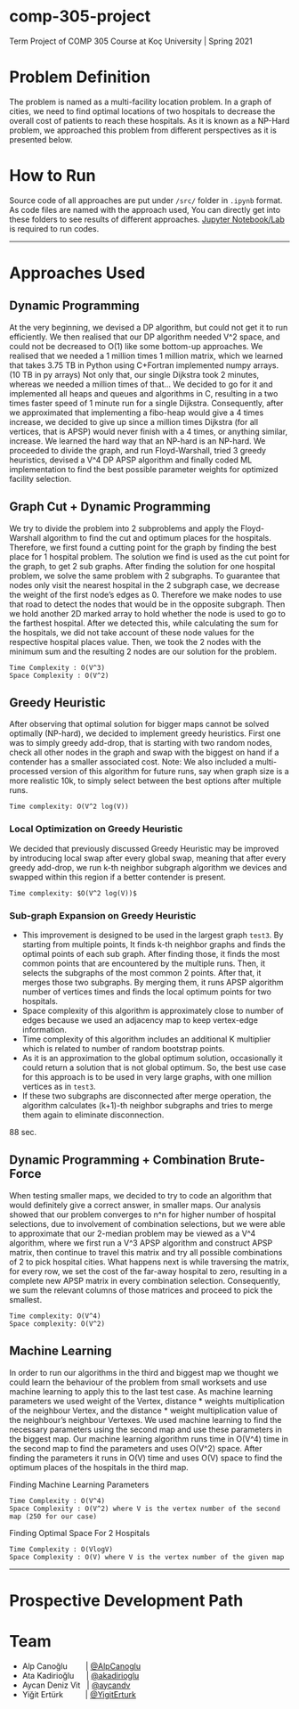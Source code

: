 # comp-305-project
Term Project of COMP 305 Course at Koç University | Spring 2021


# Problem Definition

The problem is named as a multi-facility location problem. In a graph of cities, we need to find optimal locations of two hospitals to decrease the overall cost of patients to reach these hospitals. As it is known as a NP-Hard problem, we approached this problem from different perspectives as it is presented below.

# How to Run

Source code of all approaches are put under `/src/` folder in `.ipynb` format. As code files are named with the approach used, You can directly get into these folders to see results of different approaches. [Jupyter Notebook/Lab](https://jupyter.org) is required to run codes.


---------
# Approaches Used


## Dynamic Programming

  At the very beginning, we devised a DP algorithm, but could not get it to run efficiently. We then realised that our DP algorithm needed V^2 space, and could not be decreased to O(1) like some bottom-up approaches. We realised that we needed a 1 million times 1 million matrix, which we learned that takes 3.75 TB in Python using C+Fortran implemented numpy arrays. (10 TB in py arrays) Not only that, our single Dijkstra took 2 minutes, whereas we needed a million times of that… We decided to go for it and implemented all heaps and queues and algorithms in C, resulting in a two times faster speed of 1 minute run for a single Dijkstra. Consequently, after we approximated that implementing a fibo-heap would give a 4 times increase, we decided to give up since a million times Dijkstra (for all vertices, that is APSP) would never finish with a 4 times, or anything similar, increase. We learned the hard way that an NP-hard is an NP-hard. We proceeded to divide the graph, and run Floyd-Warshall, tried 3 greedy heuristics, devised a V^4 DP APSP algorithm and finally coded ML implementation to find the best possible parameter weights for optimized facility selection.


## Graph Cut + Dynamic Programming

  We try to divide the problem into 2 subproblems and apply the Floyd-Warshall algorithm to find the cut and optimum places for the hospitals. Therefore, we first found a cutting point for the graph by finding the best place for 1 hospital problem. The solution we find is used as the cut point for the graph, to get 2 sub graphs.  After finding the solution for one hospital problem, we solve the same problem with 2 subgraphs. To guarantee that nodes only visit the nearest hospital in the 2 subgraph case, we decrease the weight of the first node’s edges as 0. Therefore we make nodes to use that road to detect the nodes that would be in the opposite subgraph. Then we hold another 2D marked array to hold whether the node is used to go to the farthest hospital. After we detected this, while calculating the sum for the hospitals, we did not take account of these node values for the respective hospital places value. Then, we took the 2 nodes with the minimum sum and the resulting 2 nodes are our solution for the problem.

```
Time Complexity : O(V^3)
Space Complexity : O(V^2) 
```

## Greedy Heuristic
After observing that optimal solution for bigger maps cannot be solved optimally (NP-hard), we decided to implement greedy heuristics. First one was to simply greedy add-drop, that is starting with two random nodes, check all other nodes in the graph and swap with the biggest on hand if a contender has a smaller associated cost.
Note: We also included a multi-processed version of this algorithm for future runs, say when graph size is a more realistic 10k, to simply select between the best options after multiple runs.

```
Time complexity: O(V^2 log(V))
```

### Local Optimization on Greedy Heuristic
We decided that previously discussed Greedy Heuristic may be improved by introducing local swap after every global swap, meaning that after every greedy add-drop, we run k-th neighbor subgraph algorithm we devices and swapped within this region if a better contender is present.

```
Time complexity: $O(V^2 log(V))$
```

### Sub-graph Expansion on Greedy Heuristic
  - This improvement is designed to be used in the largest graph `test3`. By starting from multiple points, It finds k-th neighbor graphs and finds the optimal points of each sub graph. After finding those, it finds the most common points that are encountered by the multiple runs. Then, it selects the subgraphs of the most common 2 points. After that, it merges those two subgraphs. By merging them, it runs APSP algorithm number of vertices times and finds the local optimum points for two hospitals. 
  - Space complexity of this algorithm is approximately close to number of edges because we used an adjacency map to keep vertex-edge information.
  - Time complexity of this algorithm includes an additional K multiplier which is related to number of random bootstrap points.
  - As it is an approximation to the global optimum solution, occasionally it could return a solution that is not global optimum. So, the best use case for this approach is to be used in very large graphs, with one million vertices as in `test3`. 
  - If these two subgraphs are disconnected after merge operation, the algorithm calculates (k+1)-th neighbor subgraphs and tries to merge them again to eliminate disconnection.


88 sec.

## Dynamic Programming + Combination Brute-Force

  When testing smaller maps, we decided to try to code an algorithm that would definitely give a correct answer, in smaller maps. Our analysis showed that our problem converges to n^n for higher number of hospital selections, due to involvement of combination selections, but we were able to approximate that our 2-median problem may be viewed as a V^4 algorithm, where we first run a V^3 APSP algorithm and construct APSP matrix, then continue to travel this matrix and try all possible combinations of 2 to pick hospital cities. What happens next is while traversing the matrix, for every row, we set the cost of the far-away hospital to zero, resulting in a complete new APSP matrix in every combination selection. Consequently, we sum the relevant columns of those matrices and proceed to pick the smallest.

```
Time complexity: O(V^4)
Space complexity: O(V^2)
```

## Machine Learning
In order to run our algorithms in the third and biggest map we thought we could learn the behaviour of the problem from small worksets and use machine learning to apply this to the last test case.
As machine learning parameters we used weight of the Vertex, distance * weights multiplication of the neighbour Vertex, and the distance * weight multiplication value of the neighbour’s neighbour Vertexes.
We used machine learning to find the necessary parameters using the second map and use these parameters in the biggest map. 
Our machine learning algorithm runs time in  O(V^4) time in the second map to find the parameters and uses  O(V^2) space.
After finding the parameters it runs in O(V) time and uses O(V) space to find the optimum places of the hospitals in the third map. 

Finding Machine Learning Parameters
```
Time Complexity : O(V^4)
Space Complexity : O(V^2) where V is the vertex number of the second map (250 for our case)
```

Finding Optimal Space For 2 Hospitals
```
Time Complexity : O(VlogV)
Space Complexity : O(V) where V is the vertex number of the given map
```



---------

# Prospective Development Path




# Team

* Alp Canoğlu &emsp;&ensp;&nbsp;     | [@AlpCanoglu](https://github.com/AlpCanoglu)
* Ata Kadirioğlu &emsp;              | [@akadirioglu](https://github.com/akadirioglu)
* Aycan Deniz Vit &nbsp;             | [@aycandv](https://github.com/aycandv)
* Yiğit Ertürk &emsp;&emsp;&nbsp;    | [@YigitErturk](https://github.com/YigitErturk)
